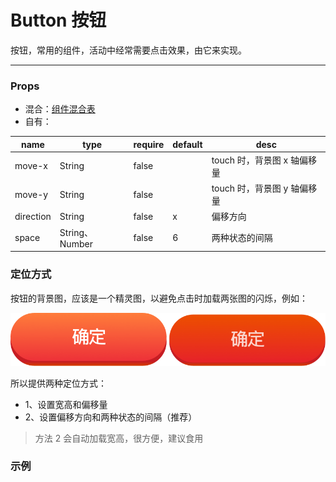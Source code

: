 # Button 按钮

按钮，常用的组件，活动中经常需要点击效果，由它来实现。

---

### Props

- 混合：[组件混合表](docs/components/mixins/Components.md)
- 自有：

| name      | type           | require | default | desc                        |
| --------- | -------------- | ------- | ------- | --------------------------- |
| move-x    | String         | false   |         | touch 时，背景图 x 轴偏移量 |
| move-y    | String         | false   |         | touch 时，背景图 y 轴偏移量 |
| direction | String         | false   | x       | 偏移方向                    |
| space     | String、Number | false   | 6       | 两种状态的间隔              |

### 定位方式

按钮的背景图，应该是一个精灵图，以避免点击时加载两张图的闪烁，例如：

![confirm](./static/confirm.png)

所以提供两种定位方式：

- 1、设置宽高和偏移量
- 2、设置偏移方向和两种状态的间隔（推荐）

> 方法 2 会自动加载宽高，很方便，建议食用

### 示例

<vuep template="#example" :options="{ theme: 'neo' }"></vuep>

<script v-pre type="text/x-template" id="example">
<template>
  <div>
    <a-button w="422px" h="143px"  move-x="-426px" bg-i="/antelope-ui/docs/components/basic/static/confirm.png"></a-button>

    <!-- 默认x轴间隔5px -->
    <a-button bg-i="/antelope-ui/docs/components/basic/static/confirm.png"></a-button>
  </div>
</template>

<script>
  export default {}
</script>
</script>
